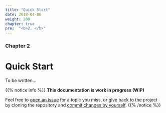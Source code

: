 ```yaml
---
title: "Quick Start"
date: 2018-04-06
weight: 200
chapter: true
pre:  "<b>2. </b>"
---
```


### Chapter 2

# Quick Start

To be written...

{{% notice info %}}
**This documentation is work in progress (WIP)**

Feel free to [open an issue](https://bitbucket.org/pkollitsch/booka-docs/issues?status=new&status=open) for a topic you miss, or give back to the project by cloning the repository and [commit changes by yourself](https://bitbucket.org/pkollitsch/booka-docs/src).
{{% /notice %}}
